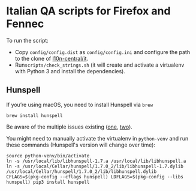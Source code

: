 # Italian QA scripts for Firefox and Fennec

To run the script:
- Copy `config/config.dist` as `config/config.ini` and configure the path to the clone of [l10n-central/it](https://hg.mozilla.org/l10n-central/it).
- Run`scripts/check_strings.sh` (it will create and activate a virtualenv with Python 3 and install the dependencies).


## Hunspell

If you’re using macOS, you need to install Hunspell via `brew`

```
brew install hunspell
```

Be aware of the multiple issues existing ([one](https://github.com/blatinier/pyhunspell/issues/26), [two](https://github.com/blatinier/pyhunspell/issues/33)).

You might need to manually activate the virtualenv in `python-venv` and run these commands (Hunspell's version will change over time):

```
source python-venv/bin/activate
ln -s /usr/local/lib/libhunspell-1.7.a /usr/local/lib/libhunspell.a
ln -s /usr/local/Cellar/hunspell/1.7.0_2/lib/libhunspell-1.7.dylib /usr/local/Cellar/hunspell/1.7.0_2/lib/libhunspell.dylib
CFLAGS=$(pkg-config --cflags hunspell) LDFLAGS=$(pkg-config --libs hunspell) pip3 install hunspell
```

